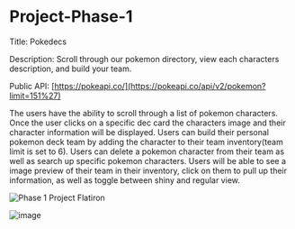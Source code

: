 # Project-Phase-1

Title: Pokedecs 

Description: Scroll through our pokemon directory, view each characters description, and build your team.

Public API: [https://pokeapi.co/](https://pokeapi.co/api/v2/pokemon?limit=151%27)



The users have the ability to scroll through a list of pokemon characters.
Once the user clicks on a specific dec card the characters image and their character information will be displayed.
Users can build their personal pokemon deck team by adding the character to their team inventory(team limit is set to 6).
Users can delete a pokemon character from their team as well as search up specific pokemon characters. Users will be 
able to see a image preview of their team in their inventory, click on them to pull up their information, as well as toggle 
between shiny and regular view.





![Phase 1 Project Flatiron](https://github.com/Idalisvaladez/project-phase-1/assets/139524475/414bb1a4-c1fc-4043-95e8-afc2f4722b6e)




![image](https://github.com/Idalisvaladez/project-phase-1/assets/139524475/55b99fc1-aca2-40d6-b8d2-661e83d39d7c)

